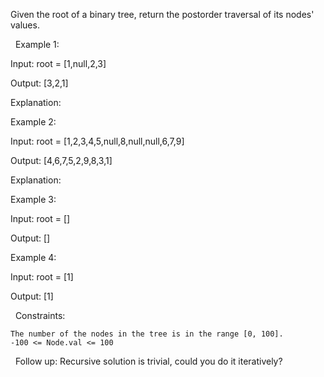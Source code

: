 Given the root of a binary tree, return the postorder traversal of its nodes' values.

 
Example 1:


Input: root = [1,null,2,3]

Output: [3,2,1]

Explanation:




Example 2:


Input: root = [1,2,3,4,5,null,8,null,null,6,7,9]

Output: [4,6,7,5,2,9,8,3,1]

Explanation:




Example 3:


Input: root = []

Output: []


Example 4:


Input: root = [1]

Output: [1]


 
Constraints:


	The number of the nodes in the tree is in the range [0, 100].
	-100 <= Node.val <= 100


 
Follow up: Recursive solution is trivial, could you do it iteratively?